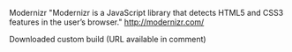 Modernizr
"Modernizr is a JavaScript library that detects HTML5 and CSS3 features in the user’s browser."
http://modernizr.com/

Downloaded custom build (URL available in comment)